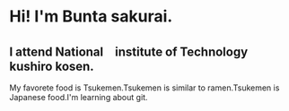 # Hi! I'm Bunta sakurai.
## I attend National　institute of Technology kushiro kosen.
My favorete food is Tsukemen.Tsukemen is similar to ramen.Tsukemen is Japanese food.I'm learning about git.
